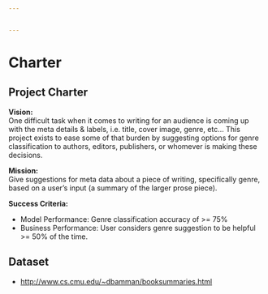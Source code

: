 ```yaml
---


---
```


<h1 id="charter">Charter</h1>
<h2 id="project-charter">Project Charter</h2>
<p><strong>Vision:</strong><br>
One difficult task when it comes to writing for an audience is coming up with the meta details &amp; labels, i.e. title, cover image, genre, etc…  This project exists to ease some of that burden by suggesting options for genre classification to authors, editors, publishers, or whomever is making these decisions.</p>
<p><strong>Mission:</strong><br>
Give suggestions for meta data about a piece of writing, specifically genre, based on a user’s input (a summary of the larger prose piece).</p>
<p><strong>Success Criteria:</strong></p>
<ul>
<li>Model Performance: Genre classification accuracy of &gt;= 75%</li>
<li>Business Performance:  User considers genre suggestion to be helpful &gt;= 50% of the time.</li>
</ul>
<h2 id="dataset">Dataset</h2>
<ul>
<li><a href="http://www.cs.cmu.edu/~dbamman/booksummaries.html">http://www.cs.cmu.edu/~dbamman/booksummaries.html</a></li>
</ul>

